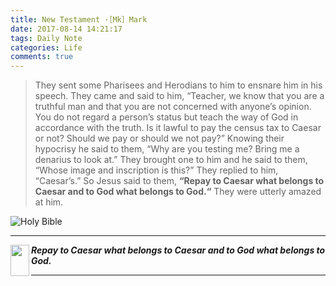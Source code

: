 ```yaml
---
title: New Testament ·［Mk］Mark
date: 2017-08-14 14:21:17
tags: Daily Note
categories: Life
comments: true
---
```


>They sent some Pharisees and Herodians to him to ensnare him in his speech.
 They came and said to him,
 “Teacher, we know that you are a truthful man and that you are not concerned with anyone’s opinion.
 You do not regard a person’s status but teach the way of God in accordance with the truth.
 Is it lawful to pay the census tax to Caesar or not? Should we pay or should we not pay?”
 Knowing their hypocrisy he said to them, “Why are you testing me? Bring me a denarius to look at.”
 They brought one to him and he said to them, “Whose image and inscription is this?”
 They replied to him, “Caesar’s.”
 So Jesus said to them,
 **“Repay to Caesar what belongs to Caesar and to God what belongs to God.“**
 They were utterly amazed at him.

![Holy Bible](new-testament_0.jpg "Holy Bible")

<!--more-->

* * *

<img src="new-testament_1.png" width = "30" height = "50" alt="" align=left /> **_Repay to Caesar what belongs to Caesar and to God what belongs to God._**

* * *

